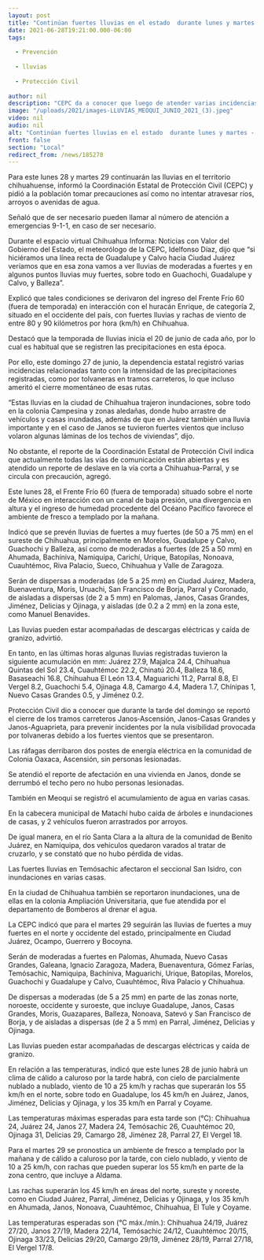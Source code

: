```yaml
---
layout: post
title: "Continúan fuertes lluvias en el estado  durante lunes y martes -  Protección Civil"
date: 2021-06-28T19:21:00.000-06:00
tags:
  
  - Prevención
  
  - lluvias
  
  - Protección Civil
  
author: nil
description: "CEPC da a conocer que luego de atender varias incidencias durante este domingo, actualmente todas las vías de comunicación están abiertas; se registra un deslave en la vía corta a Chihuahua-Parral y se circula con precaución"
image: "/uploads/2021/images-LLUVIAS_MEOQUI_JUNIO_2021_(3).jpeg"
video: nil
audio: nil
alt: "Continúan fuertes lluvias en el estado  durante lunes y martes -  Protección Civil"
front: false
section: "Local"
redirect_from: /news/185278
---
```


Para este lunes 28 y martes 29 continuarán las lluvias en el territorio chihuahuense, informó la Coordinación Estatal de Protección Civil (CEPC) y pidió a la población tomar precauciones así como no intentar atravesar ríos, arroyos o avenidas de agua.

 

Señaló que de ser necesario pueden llamar al número de atención a emergencias 9-1-1, en caso de ser necesario.

 

Durante el espacio virtual Chihuahua Informa: Noticias con Valor del Gobierno del Estado, el meteorólogo de la CEPC, Idelfonso Díaz, dijo que “si hiciéramos una línea recta de Guadalupe y Calvo hacia Ciudad Juárez veríamos que en esa zona vamos a ver lluvias de moderadas a fuertes y en algunos puntos lluvias muy fuertes, sobre todo en Guachochi, Guadalupe y Calvo, y Balleza”.

 

Explicó que tales condiciones se derivaron del ingreso del Frente Frío 60 (fuera de temporada) en interacción con el huracán Enrique, de categoría 2, situado en el occidente del país, con fuertes lluvias y rachas de viento de entre 80 y 90 kilómetros por hora (km/h) en Chihuahua.

 

Destacó que la temporada de lluvias inicia el 20 de junio de cada año, por lo cual es habitual que se registren las precipitaciones en esta época.

 

Por ello, este domingo 27 de junio, la dependencia estatal registró varias incidencias relacionadas tanto con la intensidad de las precipitaciones registradas, como por tolvaneras en tramos carreteros, lo que incluso ameritó el cierre momentáneo de esas rutas.

 

“Estas lluvias en la ciudad de Chihuahua trajeron inundaciones, sobre todo en la colonia Campesina y zonas aledañas, donde hubo arrastre de vehículos y casas inundadas, además de que en Juárez también una lluvia importante y en el caso de Janos se tuvieron fuertes vientos que incluso volaron algunas láminas de los techos de viviendas”, dijo.

 

No obstante, el reporte de la Coordinación Estatal de Protección Civil indica que actualmente todas las vías de comunicación están abiertas y es atendido un reporte de deslave en la vía corta a Chihuahua-Parral, y se circula con precaución, agregó.

 

Este lunes 28, el Frente Frío 60 (fuera de temporada) situado sobre el norte de México en interacción con un canal de baja presión, una divergencia en altura y el ingreso de humedad procedente del Océano Pacífico favorece el ambiente de fresco a templado por la mañana.

 

Indicó que se prevén lluvias de fuertes a muy fuertes (de 50 a 75 mm) en el sureste de Chihuahua, principalmente en Morelos, Guadalupe y Calvo, Guachochi y Balleza, así como de moderadas a fuertes (de 25 a 50 mm) en Ahumada, Bachíniva, Namiquipa, Carichí, Urique, Batopilas, Nonoava, Cuauhtémoc, Riva Palacio, Sueco, Chihuahua y Valle de Zaragoza.

 

Serán de dispersas a moderadas (de 5 a 25 mm) en Ciudad Juárez, Madera, Buenaventura, Moris, Uruachi, San Francisco de Borja, Parral y Coronado, de aisladas a dispersas (de 2 a 5 mm) en Palomas, Janos, Casas Grandes, Jiménez, Delicias y Ojinaga, y aisladas (de 0.2 a 2 mm) en la zona este, como Manuel Benavides.

 

Las lluvias pueden estar acompañadas de descargas eléctricas y caída de granizo, advirtió.

 

En tanto, en las últimas horas algunas lluvias registradas tuvieron la siguiente acumulación en mm: Juárez 27.9, Majalca 24.4, Chihuahua Quintas del Sol 23.4, Cuauhtémoc 22.2, Chinatú 20.4, Balleza 18.6, Basaseachi 16.8, Chihuahua El León 13.4, Maguarichi 11.2, Parral 8.8, El Vergel 8.2, Guachochi 5.4, Ojinaga 4.8, Camargo 4.4, Madera 1.7, Chínipas 1, Nuevo Casas Grandes 0.5, y Jiménez 0.2.

 

Protección Civil dio a conocer que durante la tarde del domingo se reportó el cierre de los tramos carreteros Janos‐Ascensión, Janos-Casas Grandes y Janos-Aguaprieta, para prevenir incidentes por la nula visibilidad provocada por tolvaneras debido a los fuertes vientos que se presentaron.

 

Las ráfagas derribaron dos postes de energía eléctrica en la comunidad de Colonia Oaxaca, Ascensión, sin personas lesionadas.

 

Se atendió el reporte de afectación en una vivienda en Janos, donde se derrumbó el techo pero no hubo personas lesionadas.

 

También en Meoqui se registró el acumulamiento de agua en varias casas.

En la cabecera municipal de Matachí hubo caída de árboles e inundaciones de casas, y 2 vehículos fueron arrastrados por arroyos.

 

De igual manera, en el río Santa Clara a la altura de la comunidad de Benito Juárez,  en Namiquipa, dos vehículos quedaron varados al tratar de cruzarlo, y se constató que no hubo pérdida de vidas.

 

Las fuertes lluvias en Temósachic afectaron el seccional San Isidro, con inundaciones en varias casas.

 

En la ciudad de Chihuahua también se reportaron inundaciones, una de ellas en la colonia Ampliación Universitaria, que fue atendida por el departamento de Bomberos al drenar el agua.

 

La CEPC indicó que para el martes 29 seguirán las lluvias de fuertes a muy fuertes en el norte y occidente del estado, principalmente en Ciudad Juárez, Ocampo, Guerrero y Bocoyna.

 

Serán de moderadas a fuertes en Palomas, Ahumada, Nuevo Casas Grandes, Galeana, Ignacio Zaragoza, Madera, Buenaventura, Gómez Farías, Temósachic, Namiquipa, Bachíniva, Maguarichi, Urique, Batopilas, Morelos, Guachochi y Guadalupe y Calvo, Cuauhtémoc, Riva Palacio y Chihuahua.

 

De dispersas a moderadas (de 5 a 25 mm) en parte de las zonas norte, noroeste, occidente y suroeste, que incluye Guadalupe, Janos, Casas Grandes, Moris, Guazapares, Balleza, Nonoava, Satevó y San Francisco de Borja, y de aisladas a dispersas (de 2 a 5 mm) en Parral, Jiménez, Delicias y Ojinaga.

 

Las lluvias pueden estar acompañadas de descargas eléctricas y caída de granizo.

 

En relación a las temperaturas, indicó que este lunes 28 de junio habrá un clima de cálido a caluroso por la tarde habrá, con cielo de parcialmente nublado a nublado, viento de 10 a 25 km/h y rachas que superarán los 55 km/h en el norte, sobre todo en Guadalupe, los 45 km/h en Juárez, Janos, Jiménez, Delicias y Ojinaga, y los 35 km/h en Parral y Coyame.

 

Las temperaturas máximas esperadas para esta tarde son (°C): Chihuahua 24, Juárez 24, Janos 27, Madera 24, Temósachic 26, Cuauhtémoc 20, Ojinaga 31, Delicias 29, Camargo 28, Jiménez 28, Parral 27, El Vergel 18.

 

Para el martes 29 se pronostica un ambiente de fresco a templado por la mañana y de cálido a  caluroso por la tarde, con cielo nublado, y viento de 10 a 25 km/h, con rachas que pueden superar los 55 km/h en parte de la zona centro, que incluye a Aldama.

 

Las rachas superarán los 45 km/h en áreas del norte, sureste y noreste, como en Ciudad Juárez, Parral, Jiménez, Delicias y Ojinaga, y los 35 km/h en Ahumada, Janos, Nonoava, Cuauhtémoc, Chihuahua, El Tule y Coyame.

 

Las temperaturas esperadas son (°C máx./mín.): Chihuahua 24/19, Juárez 27/20, Janos 27/19, Madera 22/14, Temósachic 24/12, Cuauhtémoc 20/15, Ojinaga 33/23, Delicias 29/20, Camargo 29/19, Jiménez 28/19, Parral 27/18, El Vergel 17/8.